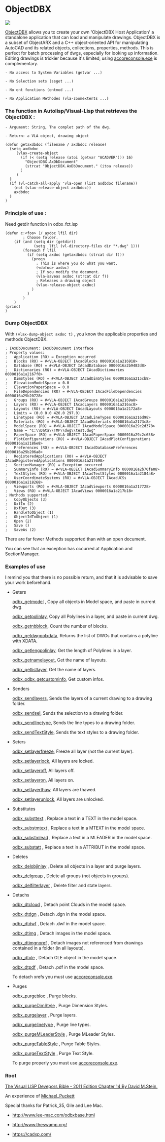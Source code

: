 # ObjectDBX

![](./illu/odbx.png)


[ObjectDBX](https://help.autodesk.com/view/OARX/2019/FRA/?guid=GUID-FF60A11B-1169-483C-9A65-85203B3A1440) allows you to create your own 'ObjectDBX Host Application' a standalone application that can load and manipulate drawings.
ObjectDBX is a subset of ObjectARX and a C++ object‐oriented API for manipulating AutoCAD and its related objects, collections, properties, methods.
This is perfect for batch processing of dwgs, especially for looking up information. Editing drawings is trickier because it's limited, using [accoreconsole.exe](https://github.com/Fraiddd/ACCORE) is complementary.

    - No access to System Variables (getvar ...)

    - No Selection sets (ssget ...)

    - No ent fonctions (entmod ...)

    - No Application Methodes (vla-zoomextents ...)

  

### The function in Autolisp/Visual-Lisp that retrieves the ObjectDBX :

    - Argument: String, The complet path of the dwg.

    - Return: a VLA object, drawing object

```
(defun getaxdbdoc (filename / axdbdoc release)
  (setq axdbdoc
     (vlax-create-object
       (if (< (setq release (atoi (getvar "ACADVER"))) 16)
         "ObjectDBX.AxDbDocument"
         (strcat "ObjectDBX.AxDbDocument." (itoa release))
       )
     )
  )
  (if (vl-catch-all-apply 'vla-open (list axdbdoc filename))
    (not (vlax-release-object axdbdoc))
    axdbdoc
  )
)

```
### Principle of use :

Need getdir function in odbx_fct.lsp

```
(defun c:<foo> (/ axdoc lfil dir)
        ; Choose folder.
    (if (and (setq dir (getdir))
             (setq  lfil (vl-directory-files dir "*.dwg" 1))) 
        (foreach f lfil 
          (if (setq axdoc (getaxdbdoc (strcat dir f)))
            (progn
              ; This is where you do what you want.
              (<dofoo> axdoc)
              ; If you modify the document.
              (vla-saveas axdoc (strcat dir f))
              ; Releases a drawing object
              (vlax-release-object axdoc)
            )
          )
        )
    )
(princ)
)
```

### Dump ObjectDBX

With ``` (vlax-dump-object axdoc t) ``` , you know the applicable properties and methods ObjectDBX.


```
; IAxDbDocument: IAxDbDocument Interface
; Property values:
;   Application (RO) = Exception occurred
;   Blocks (RO) = #<VLA-OBJECT IAcadBlocks 0000016a1a216918>
;   Database (RO) = #<VLA-OBJECT IAcadDatabase 0000016a2b9483d8>
;   Dictionaries (RO) = #<VLA-OBJECT IAcadDictionaries 0000016a1a2167f8>
;   DimStyles (RO) = #<VLA-OBJECT IAcadDimStyles 0000016a1a215cb8>
;   ElevationModelSpace = 0.0
;   ElevationPaperSpace = 0.0
;   FileDependencies (RO) = #<VLA-OBJECT IAcadFileDependencies 0000016a29b20728>
;   Groups (RO) = #<VLA-OBJECT IAcadGroups 0000016a1a2169a8>
;   Layers (RO) = #<VLA-OBJECT IAcadLayers 0000016a1a216ac8>
;   Layouts (RO) = #<VLA-OBJECT IAcadLayouts 0000016a1a2172a8>
;   Limits = (0.0 0.0 420.0 297.0)
;   Linetypes (RO) = #<VLA-OBJECT IAcadLineTypes 0000016a1a216d98>
;   Materials (RO) = #<VLA-OBJECT IAcadMaterials 0000016a1a2173c8>
;   ModelSpace (RO) = #<VLA-OBJECT IAcadModelSpace 0000016a29c2d378>
;   Name = "C:\\Data\\TMP\\dwg\\test.dwg"
;   PaperSpace (RO) = #<VLA-OBJECT IAcadPaperSpace 0000016a29c2c658>
;   PlotConfigurations (RO) = #<VLA-OBJECT IAcadPlotConfigurations 0000016a1a2186e8>
;   Preferences (RO) = #<VLA-OBJECT IAcadDatabasePreferences 0000016a29b206a8>
;   RegisteredApplications (RO) = #<VLA-OBJECT IAcadRegisteredApplications 0000016a1a217698>
;   SectionManager (RO) = Exception occurred
;   SummaryInfo (RO) = #<VLA-OBJECT IAcadSummaryInfo 0000016a2b70fe08>
;   TextStyles (RO) = #<VLA-OBJECT IAcadTextStyles 0000016a1a2184a8>
;   UserCoordinateSystems (RO) = #<VLA-OBJECT IAcadUCSs 0000016a1a218268>
;   Viewports (RO) = #<VLA-OBJECT IAcadViewports 0000016a1a217728>
;   Views (RO) = #<VLA-OBJECT IAcadViews 0000016a1a217b18>
; Methods supported:
;   CopyObjects (3)
;   DxfIn (2)
;   DxfOut (3)
;   HandleToObject (1)
;   ObjectIdToObject (1)
;   Open (2)
;   Save ()
;   SaveAs (2)

```

There are far fewer Methods supported than with an open document.

You can see that an exception has occurred at Application and SectionManager.

### Examples of use

I remind you that there is no possible return, and that it is advisable to save your work beforehand.

- Geters

  [odbx_getmodel](odbx_get/odbx_getmodel.lsp) , Copy all objects in Model space, and paste in current dwg.

  [odbx_getpolinlay](./odbx_get/odbx_getpolinlay.lsp), Copy all Polylines in a layer, and paste in current dwg.

  [odbx_getnbblock](./odbx_get/odbx_getnbblock.lsp), Count the number of blocks.

  [odbx_getdwgpolxdata](./odbx_get/odbx_getdwgpolxdata.lsp), Returns the list of DWGs that contains a polyline with XDATA.

  [odbx_getlengpolinlay](./odbx_get/odbx_getlengpolinlay.lsp), Get the length of Polylines in a layer.

  [odbx_getnamelayout](./odbx_get/odbx_getnamelayout.lsp), Get the name of layouts.

  [odbx_getlistlayer](./odbx_get/odbx_getlistlayer.lsp), Get the name of layers.

  [odbx_odbx_getcustominfo](./odbx_get/odbx_getcustominfo.lsp), Get custom infos.

- Senders

  [odbx_sendlayers](./odbx_send/odbx_sendlayers.lsp), Sends the layers of a current drawing to a drawing folder.

  [odbx_sendsel](./odbx_send/odbx_sendlayers.lsp), Sends the selection to a drawing folder.

  [odbx_sendlinetype](./odbx_send/odbx_sendlinetype.lsp), Sends the line types to a drawing folder.

  [odbx_sendTextStyle](./odbx_send/odbx_sendTextStyle.lsp), Sends the text styles to a drawing folder.


- Seters

  [odbx_setlayerfreeze](./odbx_set/odbx_setlayerfreeze.lsp), Freeze all layer (not the current layer).

  [odbx_setlayerlock](./odbx_set/odbx_setlayerlock.lsp), All layers are locked.

  [odbx_setlayeroff](./odbx_set/odbx_setlayeroff.lsp), All layers off.

  [odbx_setlayeron](./odbx_set/odbx_setlayeron.lsp), All layers on.

  [odbx_setlayerthaw](./odbx_set/odbx_setlayerthaw.lsp), All layers are thawed.

  [odbx_setlayerunlock](./odbx_set/odbx_setlayerunlock.lsp), All layers are unlocked.

- Substitutes

  [odbx_substtext](odbx_subst/odbx_substtext.lsp) , Replace a text in a TEXT in the model space.

  [odbx_substmtext](odbx_subst/odbx_substmtext.lsp) , Replace a text in a MTEXT in the model space.

  [odbx_substmlead](odbx_subst/odbx_substmlead.lsp) , Replace a text in a MLEADER in the model space.

  [odbx_substatt](odbx_subst/odbx_substatt.lsp) , Replace a text in a ATTRIBUT in the model space.

- Deletes

  [odbx_delobjinlay](odbx_del/odbx_delobjinlay.lsp) , Delete all objects in a layer and purge layers.

  [odbx_delgroup](odbx_del/odbx_delgroup.lsp) , Delete all groups (not objects in groups).

  [odbx_delfilterlayer](odbx_del/odbx_delfilterlayer.lsp) , Delete filter and state layers.

- Detachs

  [odbx_dtcloud](odbx_detach/odbx_dtcloud.lsp) , Detach point Clouds  in the model space.

  [odbx_dtdgn](odbx_detach/odbx_dtdgn.lsp) , Detach .dgn  in the model space.

  [odbx_dtdwf](odbx_detach/odbx_dtdwf.lsp) , Detach .dwf  in the model space.

  [odbx_dtimg](odbx_detach/odbx_dtimg.lsp) , Detach images  in the model space.

  [odbx_dtimgnoref](odbx_detach/odbx_dtimgnoref.lsp) , Detach images not referenced from drawings contained in a folder (in all layouts).

  [odbx_dtole](odbx_detach/odbx_dtole.lsp) , Detach OLE object  in the model space.

  [odbx_dtpdf](odbx_detach/odbx_dtpdf.lsp) , Detach .pdf  in the model space.

  To detach xrefs you must use [accoreconsole.exe](https://github.com/Fraiddd/ACCORE).

- Purges

  [odbx_purgebloc](odbx_purge/odbx_purgebloc.lsp) , Purge blocks.

  [odbx_purgeDimStyle](odbx_purge/odbx_purgeDimStyle.lsp) , Purge Dimension Styles.

  [odbx_purgelayer](odbx_purge/odbx_purgelayer.lsp) , Purge layers.

  [odbx_purgelinetype](odbx_purge/odbx_purgelinetype.lsp) , Purge line types.

  [odbx_purgeMLeaderStyle](odbx_purge/odbx_purgeMLeaderStyle.lsp) , Purge MLeader Styles.

  [odbx_purgeTableStyle](odbx_purge/odbx_purgeTableStyle.lsp) , Purge Table Styles.

  [odbx_purgeTextStyle](odbx_purge/odbx_purgeTextStyle.lsp) , Purge Text Style.

  To purge properly you must use [accoreconsole.exe](https://github.com/Fraiddd/ACCORE).

### Root

  [The Visual LISP Devepors Bible - 2011 Edition Chapter 14 By David M.Stein.](./odbx_root/the-visual-lisp-developers-bible-2011-edition.pdf)

  An experience of [Michael_Puckett](odbx_root/odbx_Michael_Puckett.lsp)

  Special thanks for Patrick_35, Gile and Lee Mac.

   - http://www.lee-mac.com/odbxbase.html

   - http://www.theswamp.org/

   - https://cadxp.com/

  